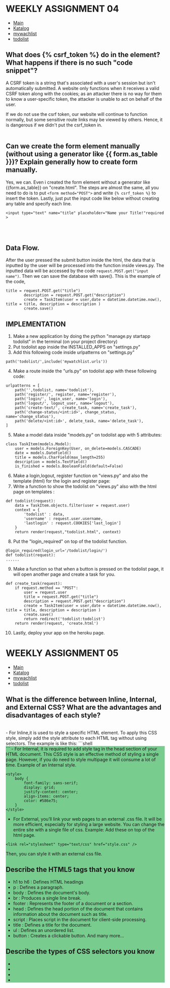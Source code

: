 # WEEKLY ASSIGNMENT 04
- [Main](https://weeklyassignment02.herokuapp.com/)
- [Katalog](https://weeklyassignment02.herokuapp.com/katalog/)
- [mywachlist](https://weeklyassignment02.herokuapp.com/mywatchlist/)
- [todolist](https://weeklyassignment02.herokuapp.com/todolist)

## What does {% csrf_token %} do in the element? What happens if there is no such "code snippet"?
A CSRF token is a string that's associated with a user's session but isn't automatically submitted. 
A website only functions when it receives a valid CSRF token along with the cookies; as an attacker there is no way for them to know a user-specific token,
the attacker is unable to act on behalf of the user.

If we do not use the csrf token, our website will continue to function normally, but some sensitive route links may be viewed by others. Hence, it is dangerous if we
didn't put the csrf_token in.
<br>
<br>
## Can we create the form element manually (without using a generator like {{ form.as_table }})? Explain generally how to create form manually.
Yes, we can. Even i created the form element without a generator like {{form.as_table}} on "create.html". The steps are almost the same, all you need to do 
is to put ``<form method="POST">`` and write ``{% csrf_token %}`` to insert the token. Lastly, just put the input code like below without creating any table and 
specify each line.

```shell
<input type="text" name="title" placeholder="Name your Title!"required >
```
<br>
<br>

## Data Flow.
After the user pressed the submit button inside the html, the data that is inputted by the user will be processed
into the function inside views.py. The inputted data will be accessed by the code ``request.POST.get("input name")``. Then we can save the database with save(). This is the
example of the code,

```shell
title = request.POST.get("title")
        description = request.POST.get("description")
        create = TaskItem(user = user,date = datetime.datetime.now(), title = title, description = description )
        create.save()
```

## IMPLEMENTATION
1. Make a new application by doing the python "manage.py startapp todolist" in the terminal (on your project directory)
2. Put todolist app inside the INSTALLED_APPS on "settings.py"
3. Add this following code inside urlpatterns on "settings.py"
``` shell
path('todolist/',include('mywatchlist.urls'))
```
4. Make a route inside the "urls.py" on todolist app with these following code:
``` shell
urlpatterns = [
    path('',todolist, name='todolist'),
    path('register/', register, name='register'),
    path('login/', login_user, name='login'),
    path('logout/', logout_user, name='logout'),
    path('create-text/', create_task, name='create_task'),
    path('change-status/<int:id>', change_status, name='change_status'),
    path('delete/<int:id>', delete_task, name='delete_task'),
]

```

5. Make a model data inside "models.py" on todolist app with 5 attributes:
``` shell
class TaskItem(models.Model):
    user = models.ForeignKey(User, on_delete=models.CASCADE)
    date = models.DateField()
    title = models.CharField(max_length=255)
    description = models.TextField()
    is_finished = models.BooleanField(default=False)
```
6. Make a login,logout, register function on "views.py" and also the template (html) for the login and register page:
7. Write a function to show the todolist on "views.py" also with the html page on templates :
``` shell
def todolist(request):
    data = TaskItem.objects.filter(user = request.user)
    context = {
        'todolist' : data,
        'username' : request.user.username,
        'lastlogin' : request.COOKIES['last_login']       
    }
    return render(request,"todolist.html", context)

```

8. Put the "login_required" on top of the todolist function.
 ``` shell
@login_required(login_url='/todolist/login/')
def todolist(request):
......
 ```
9. Make a function so that when a button is pressed on the todolist page, it will open another page and create a task for you.
```
def create_task(request):
    if request.method == "POST":
        user = request.user
        title = request.POST.get("title")
        description = request.POST.get("description")
        create = TaskItem(user = user,date = datetime.datetime.now(), title = title, description = description )
        create.save()
        return redirect('todolist:todolist')
    return render(request, 'create.html')
```
10. Lastly, deploy your app on the heroku page.




# WEEKLY ASSIGNMENT 05
- [Main](https://weeklyassignment02.herokuapp.com/)
- [Katalog](https://weeklyassignment02.herokuapp.com/katalog/)
- [mywachlist](https://weeklyassignment02.herokuapp.com/mywatchlist/)
- [todolist](https://weeklyassignment02.herokuapp.com/todolist)


## What is the difference between Inline, Internal, and External CSS? What are the advantages and disadvantages of each style?
<br>
 - For Inline,it is used to style a specific HTML element. To apply this CSS style, simply add the style attribute to each HTML tag 
without using selectors. The example is like this:
```shell
<div class="card" style="background-color: #15a83a91;">
```
- For Internal, it is required to add style tag in the head section of your HTML document.
  This CSS style is an effective method of styling a single page. However, if you do need to style multipage it will consume a lot of time.
  Example of an Internal style. 

```shell
<style>
    body {
        font-family: sans-serif;
        display: grid;
        justify-content: center;
        align-items: center;
        color: #586e75;
    }
</style>
```
- For External, you’ll link your web pages to an external .css file. It will be more efficient, especially for styling a large website. You can change
the entire site with a single file of css. Example:
Add these on top of the html page.

```shell
<link rel="stylesheet" type="text/css" href="style.css" />
```
Then, you can style it with an external css file.


## Describe the HTML5 tags that you know
- h1 to h6 : Defines HTML headings
- p        : Defines a paragraph.
- body     : Defines the document's body.
- br       : Produces a single line break.
- footer   : Represents the footer of a document or a section.
- head     : Defines the head portion of the document that contains information about the document such as title.
- script   : Places script in the document for client-side processing.
- title    : Defines a title for the document.
- ul       : Defines an unordered list.
- button   : Creates a clickable button.
And many more...

## Describe the types of CSS selectors you know
- 
- 
-
-
